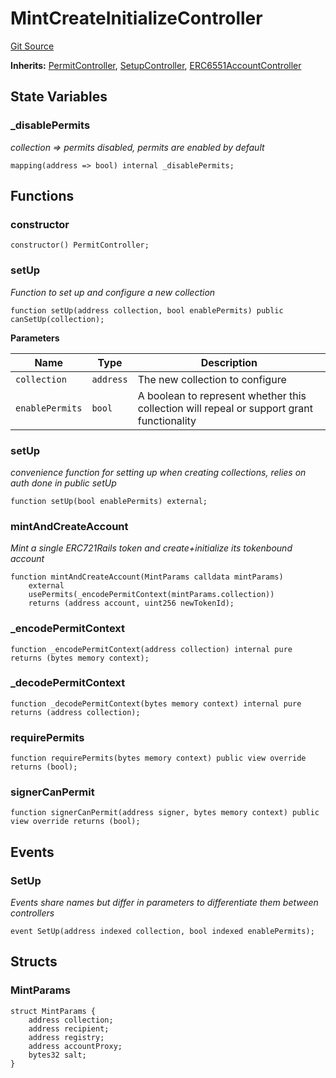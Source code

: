 # MintCreateInitializeController
[Git Source](https://github.com/0xStation/groupos/blob/a8023d340c65e0d686ded288134361dc4f500ad5/src/accountGroup/module/MintCreateInitializeController.sol)

**Inherits:**
[PermitController](/src/lib/module/PermitController.sol/abstract.PermitController.md), [SetupController](/src/lib/module/SetupController.sol/abstract.SetupController.md), [ERC6551AccountController](/src/lib/module/ERC6551AccountController.sol/abstract.ERC6551AccountController.md)


## State Variables
### _disablePermits
*collection => permits disabled, permits are enabled by default*


```solidity
mapping(address => bool) internal _disablePermits;
```


## Functions
### constructor


```solidity
constructor() PermitController;
```

### setUp

*Function to set up and configure a new collection*


```solidity
function setUp(address collection, bool enablePermits) public canSetUp(collection);
```
**Parameters**

|Name|Type|Description|
|----|----|-----------|
|`collection`|`address`|The new collection to configure|
|`enablePermits`|`bool`|A boolean to represent whether this collection will repeal or support grant functionality|


### setUp

*convenience function for setting up when creating collections, relies on auth done in public setUp*


```solidity
function setUp(bool enablePermits) external;
```

### mintAndCreateAccount

*Mint a single ERC721Rails token and create+initialize its tokenbound account*


```solidity
function mintAndCreateAccount(MintParams calldata mintParams)
    external
    usePermits(_encodePermitContext(mintParams.collection))
    returns (address account, uint256 newTokenId);
```

### _encodePermitContext


```solidity
function _encodePermitContext(address collection) internal pure returns (bytes memory context);
```

### _decodePermitContext


```solidity
function _decodePermitContext(bytes memory context) internal pure returns (address collection);
```

### requirePermits


```solidity
function requirePermits(bytes memory context) public view override returns (bool);
```

### signerCanPermit


```solidity
function signerCanPermit(address signer, bytes memory context) public view override returns (bool);
```

## Events
### SetUp
*Events share names but differ in parameters to differentiate them between controllers*


```solidity
event SetUp(address indexed collection, bool indexed enablePermits);
```

## Structs
### MintParams

```solidity
struct MintParams {
    address collection;
    address recipient;
    address registry;
    address accountProxy;
    bytes32 salt;
}
```


